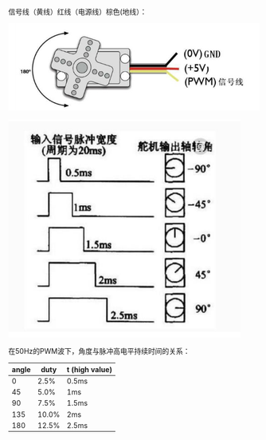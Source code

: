 信号线（黄线）红线（电源线）棕色(地线）：

![connect](connect.jpg)

![image-20220929202929009](relation.png)

在50Hz的PWM波下，角度与脉冲高电平持续时间的关系：

| angle | duty  | t (high value) |
| ----- | ----- | -------------- |
| 0     | 2.5%  | 0.5ms          |
| 45    | 5.0%  | 1ms            |
| 90    | 7.5%  | 1.5ms          |
| 135   | 10.0% | 2ms            |
| 180   | 12.5% | 2.5ms          |

